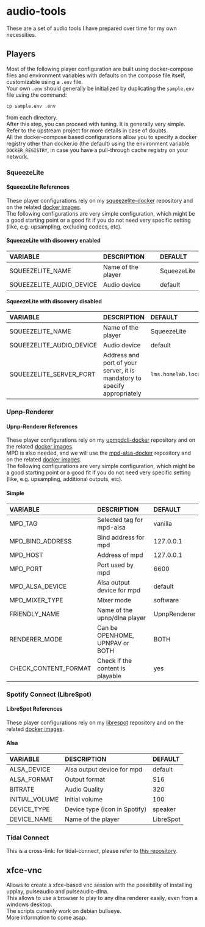 # audio-tools

These are a set of audio tools I have prepared over time for my own necessities.

## Players

Most of the following player configuration are built using docker-compose files and environment variables with defaults on the compose file itself, customizable using a `.env` file.  
Your own `.env` should generally be initialized by duplicating the `sample.env` file using the command:

```text
cp sample.env .env
```

from each directory.  
After this step, you can proceed with tuning. It is generally very simple. Refer to the upstream project for more details in case of doubts.  
All the docker-compose based configurations allow you to specify a docker registry other than docker.io (the default) using the environment variable `DOCKER_REGISTRY`, in case you have a pull-through cache registry on your network.  

### SqueezeLite

#### SqueezeLite References

These player configurations rely on my [squeezelite-docker](https://github.com/GioF71/squeezelite-docker) repository and on the related [docker images](https://hub.docker.com/r/giof71/squeezelite).  
The following configurations are very simple configuration, which might be a good starting point or a good fit if you do not need very specific setting (like, e.g. upsampling, excluding codecs, etc).  

#### SqueezeLite with discovery enabled

VARIABLE|DESCRIPTION|DEFAULT
:---|:---|:---
SQUEEZELITE_NAME|Name of the player|SqueezeLite
SQUEEZELITE_AUDIO_DEVICE|Audio device|default

#### SqueezeLite with discovery disabled

VARIABLE|DESCRIPTION|DEFAULT
:---|:---|:---
SQUEEZELITE_NAME|Name of the player|SqueezeLite
SQUEEZELITE_AUDIO_DEVICE|Audio device|default
SQUEEZELITE_SERVER_PORT|Address and port of your server, it is mandatory to specify appropriately|`lms.homelab.local:3843`

### Upnp-Renderer

#### Upnp-Renderer References

These player configurations rely on my [upmpdcli-docker](https://github.com/GioF71/upmpdcli-docker) repository and on the related [docker images](https://hub.docker.com/r/giof71/upmpdcli).  
MPD is also needed, and we will use the [mpd-alsa-docker](https://github.com/GioF71/mpd-alsa-docker) repository and on the related [docker images](https://hub.docker.com/r/giof71/mpd-alsa).  
The following configurations are very simple configuration, which might be a good starting point or a good fit if you do not need very specific setting (like, e.g. upsampling, additional outputs, etc).  

#### Simple

VARIABLE|DESCRIPTION|DEFAULT
:---|:---|:---
MPD_TAG|Selected tag for mpd-alsa|vanilla
MPD_BIND_ADDRESS|Bind address for mpd|127.0.0.1
MPD_HOST|Address of mpd|127.0.0.1
MPD_PORT|Port used by mpd|6600
MPD_ALSA_DEVICE|Alsa output device for mpd|default
MPD_MIXER_TYPE|Mixer mode|software
FRIENDLY_NAME|Name of the upnp/dlna player|UpnpRenderer
RENDERER_MODE|Can be OPENHOME, UPNPAV or BOTH|BOTH
CHECK_CONTENT_FORMAT|Check if the content is playable|yes

### Spotify Connect (LibreSpot)

#### LibreSpot References

These player configurations rely on my [librespot](https://github.com/GioF71/librespot-docker) repository and on the related [docker images](https://hub.docker.com/r/giof71/librespot).  

#### Alsa

VARIABLE|DESCRIPTION|DEFAULT
:---|:---|:---
ALSA_DEVICE|Alsa output device for mpd|default
ALSA_FORMAT|Output format|S16
BITRATE|Audio Quality|320
INITIAL_VOLUME|Initial volume|100
DEVICE_TYPE|Device type (icon in Spotify)|speaker
DEVICE_NAME|Name of the player|LibreSpot

### Tidal Connect

This is a cross-link: for tidal-connect, please refer to [this repository](https://github.com/GioF71/tidal-connect).

## xfce-vnc

Allows to create a xfce-based vnc session with the possibility of installing upplay, pulseaudio and pulseaudio-dlna.  
This allows to use a browser to play to any dlna renderer easily, even from a windows desktop.  
The scripts currenly work on debian bullseye.  
More information to come asap.  

